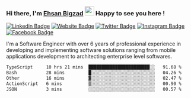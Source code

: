 ### Hi there, I'm <a href="https://ehsanbigzad.com" target="_blank">Ehsan Bigzad</a> <img src="https://media.giphy.com/media/hvRJCLFzcasrR4ia7z/giphy.gif" width="25px" height="25px"> Happy to see you here !

[![Linkedin Badge](https://img.shields.io/badge/-LinkedIn-0e76a8?style=flat-square&logo=Linkedin&logoColor=white)](https://linkedin.com/in/EhsanBigzad)
[![Website Badge](https://img.shields.io/badge/Website-3b5998?style=flat-square&logo=google-chrome&logoColor=white)](https://ehsanbigzad.com)
[![Twitter Badge](https://img.shields.io/badge/-Twitter-00acee?style=flat-square&logo=Twitter&logoColor=white)](https://twitter.com/EhsanBigzad)
[![Instagram Badge](https://img.shields.io/badge/-Instagram-e4405f?style=flat-square&logo=Instagram&logoColor=white)](https://instagram.com/ehsanbigzad/)
[![Facebook Badge](https://img.shields.io/badge/-Facebook-0088cc?style=flat-square&logo=Facebook&logoColor=white)](https://facebook.com/EhsanBigzad7)

I'm a Software Engineer with over 6 years of professional experience
in developing and implementing software solutions ranging from mobile applications development to architecting enterprise level softwares.

<!--START_SECTION:waka-->

```txt
TypeScript     10 hrs 21 mins  ███████████████████████░░   91.68 %
Bash           28 mins         █░░░░░░░░░░░░░░░░░░░░░░░░   04.26 %
Other          16 mins         ▓░░░░░░░░░░░░░░░░░░░░░░░░   02.47 %
ActionScript   6 mins          ▒░░░░░░░░░░░░░░░░░░░░░░░░   00.90 %
JSON           3 mins          ░░░░░░░░░░░░░░░░░░░░░░░░░   00.57 %
```

<!--END_SECTION:waka-->

